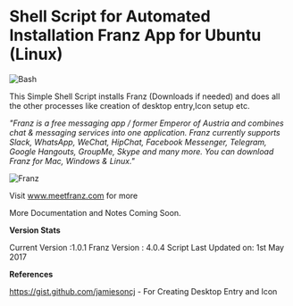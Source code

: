 # Shell Script for Automated Installation Franz App for Ubuntu (Linux)

![Bash](https://github.com/ellerbrock/open-source-badges/raw/master/badges/bash-v1/bash-150x25.png)

This Simple Shell Script installs Franz (Downloads if needed) and does all the other processes like creation of desktop entry,Icon setup etc.

*"Franz is a free messaging app / former Emperor of Austria and combines chat & messaging services into one application. Franz currently supports Slack, WhatsApp, WeChat, HipChat, Facebook Messenger, Telegram, Google Hangouts, GroupMe, Skype and many more. You can download Franz for Mac, Windows & Linux."*

![Franz](http://meetfranz.com/images/franz_screenshot-97ec75912b.png)

Visit www.meetfranz.com for more


More Documentation and Notes Coming Soon.

**Version Stats**

Current Version :1.0.1
Franz Version : 4.0.4
Script Last Updated on: 1st May 2017

**References**

https://gist.github.com/jamiesoncj - For Creating Desktop Entry and Icon 
